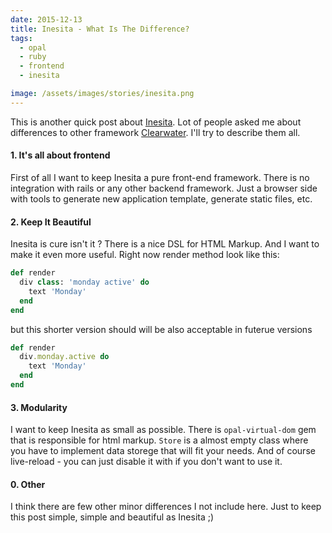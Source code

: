 ```yaml
---
date: 2015-12-13
title: Inesita - What Is The Difference?
tags:
  - opal
  - ruby
  - frontend
  - inesita

image: /assets/images/stories/inesita.png
---
```


This is another quick post about [Inesita](http://inesita-rb.github.io/). Lot of people asked me about differences to other framework [Clearwater](https://github.com/clearwater-rb/clearwater).
I'll try to describe them all.

#### 1. It's all about frontend

First of all I want to keep Inesita a pure front-end framework. There is no integration with rails or any other backend framework.
Just a browser side with tools to generate new application template, generate static files, etc.

#### 2. Keep It Beautiful

Inesita is cure isn't it ? There is a nice DSL for HTML Markup. And I want to make it even more useful.
Right now render method look like this:

```ruby
def render
  div class: 'monday active' do
    text 'Monday'
  end
end
```

but this shorter version should will be also acceptable in futerue versions

```ruby
def render
  div.monday.active do
    text 'Monday'
  end
end
```

#### 3. Modularity

I want to keep Inesita as small as possible. There is `opal-virtual-dom` gem that is responsible for html markup.
`Store` is a almost empty class where you have to implement data storege that will fit your needs.
And of course live-reload - you can just disable it with if you don't want to use it.

#### 0. Other

I think there are few other minor differences I not include here. Just to keep this post simple, simple and beautiful as Inesita ;)

